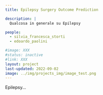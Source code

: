 ```yaml
---
title: Epilepsy Surgery Outcome Prediction

description: |
  Qualcosa in generale su Epilepsy

people:
  - silvia_francesca_storti
  - edoardo_paolini

#image: XXX
#status: inactive
#link: XXX
layout: project
last-updated: 2022-09-02
image: ../img/projects_img/image_test.png
---
```


Epilepsy...
